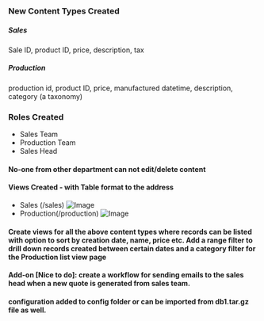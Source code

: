 ### New Content Types Created

##### Sales
Sale ID, product ID, price, description, tax

##### Production
production id, product ID, price, manufactured datetime, description, category (a taxonomy)

### Roles Created

- Sales Team
- Production Team
- Sales Head

#### No-one from other department can not edit/delete content

#### Views Created - with Table format to the address
- Sales (/sales)
![Image](../pictures/Screenshot%20from%202023-11-27%16-51-25.png "a title")
- Production(/production)
![Image](../pictures/Screenshot%20from%202023-11-27%17-31-25.png "a title")

#### Create views for all the above content types where records can be listed with option to sort by creation date, name, price etc. Add a range filter to drill down records created between certain dates and a category filter for the Production list view page


#### Add-on [Nice to do]: create a workflow for sending emails to the sales head when a new quote is generated from sales team.

#### configuration added to config folder or can be imported from db1.tar.gz file as well. 
